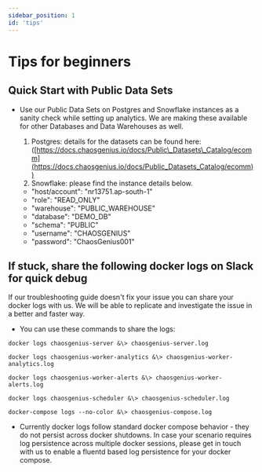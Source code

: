 ```yaml
---
sidebar_position: 1
id: 'tips'
---
```

# Tips for beginners

## Quick Start with Public Data Sets

* Use our Public Data Sets on Postgres and Snowflake instances as a sanity check while setting up analytics. We are making these available for other Databases and Data Warehouses as well.
  1. Postgres: details for the datasets can be found here: ([https://docs.chaosgenius.io/docs/Public\_Datasets\_Catalog/ecomm](https://docs.chaosgenius.io/docs/Public_Datasets_Catalog/ecomm))
  2. Snowflake: please find the instance details below.

  * "host/account": "nr13751.ap-south-1"  
  * "role": "READ\_ONLY"  
  * "warehouse": "PUBLIC\_WAREHOUSE"  
  * "database": "DEMO\_DB"  
  * "schema": "PUBLIC"  
  * "username": "CHAOSGENIUS"  
  * "password": "ChaosGenius001"  

  
## If stuck, share the following docker logs on Slack for quick debug

If our troubleshooting guide doesn't fix your issue you can share your docker logs with us. We will be able to replicate and investigate the issue in a better and faster way.  

* You can use these commands to share the logs:

```
docker logs chaosgenius-server &\> chaosgenius-server.log

docker logs chaosgenius-worker-analytics &\> chaosgenius-worker-analytics.log

docker logs chaosgenius-worker-alerts &\> chaosgenius-worker-alerts.log

docker logs chaosgenius-scheduler &\> chaosgenius-scheduler.log

docker-compose logs --no-color &\> chaosgenius-compose.log  
```

* Currently docker logs follow standard docker compose behavior - they do not persist across docker shutdowns. In case your scenario requires log persistence across multiple docker sessions, please get in touch with us to enable a fluentd based log persistence for your docker compose.
